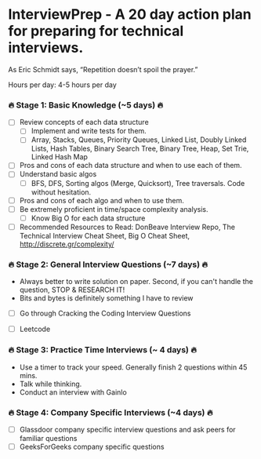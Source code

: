 # InterviewPrep - A 20 day action plan for preparing for technical interviews. 

As Eric Schmidt says, “Repetition doesn’t spoil the prayer.” 

Hours per day: 4-5 hours per day

### :fire: Stage 1: Basic Knowledge (~5 days) :fire:
- [ ] Review concepts of each data structure
    - [ ] Implement and write tests for them.   
    - [ ] Array, Stacks, Queues, Priority Queues, Linked List, Doubly Linked Lists, Hash Tables, Binary Search Tree, Binary Tree, Heap, Set Trie, Linked Hash Map
- [ ] Pros and cons of each data structure and when to use each of them. 
- [ ] Understand basic algos
    - [ ] BFS, DFS, Sorting algos (Merge, Quicksort), Tree traversals. Code without hesitation.    
- [ ] Pros and cons of each algo and when to use them. 
- [ ] Be extremely proficient in time/space complexity analysis. 
    - [ ] Know Big O for each data structure   
- [ ] Recommended Resources to Read: DonBeave Interview Repo, The Technical Interview Cheat Sheet, Big O Cheat Sheet, http://discrete.gr/complexity/

### :fire: Stage 2: General Interview Questions (~7 days) :fire:
- Always better to write solution on paper. Second, if you can't handle the question, STOP & RESEARCH IT! 
- Bits and bytes is definitely something I have to review
- [ ] Go through Cracking the Coding Interview Questions
- [ ] Leetcode 


### :fire: Stage 3: Practice Time Interviews (~ 4 days) :fire:
- Use a timer to track your speed. Generally finish 2 questions within 45 mins. 
- Talk while thinking. 
- Conduct an interview with Gainlo 

### :fire: Stage 4: Company Specific Interviews (~4 days) :fire:
- [ ] Glassdoor company specific interview questions and ask peers for familiar questions
- [ ] GeeksForGeeks company specific questions 
